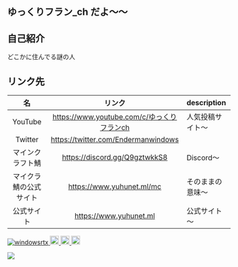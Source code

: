 ## ゆっくりフラン_ch だよ～～

## 自己紹介

どこかに住んでる謎の人

## リンク先
| 名 | リンク | description |
| :---: | :---: | :--------- |
| YouTube | https://www.youtube.com/c/ゆっくりフランch | 人気投稿サイト～ |
| Twitter | https://twitter.com/Endermanwindows | | Twitterだよ～～ | |
| マインクラフト鯖 | https://discord.gg/Q9gztwkkS8 |  Discord～ |
| マイクラ鯖の公式サイト | https://www.yuhunet.ml/mc | そのままの意味～ |
| 公式サイト | https://www.yuhunet.ml | 公式サイト～ |

<p align="left"> 
  <a href="https://github.com/windowsrtx/">
    <img src="https://komarev.com/ghpvc/?username=windowsrtx" alt="windowsrtx" />
  </a>
  <a href="https://www.youtube.com/c/ゆっくりフランch">
    <img height="20" src="https://img.shields.io/youtube/channel/subscribers/UC025Lpmbv5nMKGD8pfwHNJg?&style=flat" />
  </a>
  <a href="http://twitter.com/Endermanwindows">
    <img height="20" src="https://img.shields.io/twitter/follow/Endermanwindows?label=Twitter&logo=twitter&style=flat" />
  </a>
  <a href="https://github.com/windowsrtx">
    <img height="20" src="https://img.shields.io/github/followers/windowsrtx?label=follow&logo=github&style=flat" />
  </a>
</p>

<a href="https://github.com/anuraghazra/github-readme-stats">
  <img align="left" src="https://github-readme-stats.vercel.app/api?username=windowsrtx&count_private=true&show_icons=true&theme=dark" />
</a>
